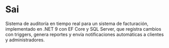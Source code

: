# Sai
Sistema de auditoría en tiempo real para un sistema de facturación, implementado en .NET 9 con EF Core y SQL Server, que registra cambios con triggers, genera reportes y envía notificaciones automáticas a clientes y administradores.
